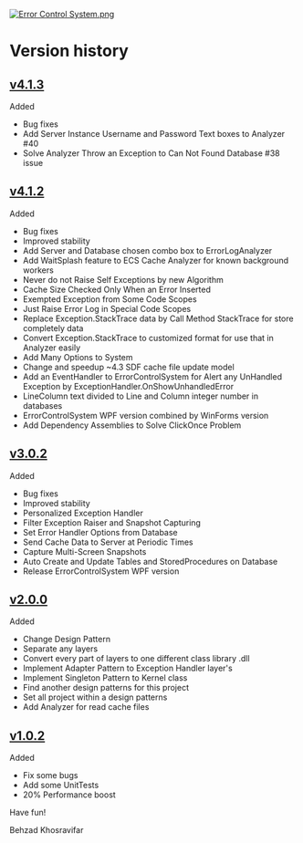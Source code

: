[![Error Control System.png](https://raw.githubusercontent.com/Behzadkhosravifar/ErrorControlSystem/master/Images/Error%20Control%20System.png)](https://github.com/Behzadkhosravifar/ErrorControlSystem)

# Version history

## [v4.1.3]()

Added

* Bug fixes
* Add Server Instance Username and Password Text boxes to Analyzer #40
* Solve Analyzer Throw an Exception to Can Not Found Database #38 issue




## [v4.1.2](https://github.com/Behzadkhosravifar/ErrorControlSystem/archive/v4.1.2.zip)

Added

* Bug fixes
* Improved stability
* Add Server and Database chosen combo box to ErrorLogAnalyzer
* Add WaitSplash feature to ECS Cache Analyzer for known background workers
* Never do not Raise Self Exceptions by new Algorithm
* Cache Size Checked Only When an Error Inserted
* Exempted Exception from Some Code Scopes
* Just Raise Error Log in Special Code Scopes
* Replace Exception.StackTrace data by Call Method StackTrace for store completely data
* Convert Exception.StackTrace to customized format for use that in Analyzer easily
* Add Many Options to System
* Change and speedup ~4.3 SDF cache file update model
* Add an EventHandler to ErrorControlSystem for Alert any UnHandled Exception by ExceptionHandler.OnShowUnhandledError
* LineColumn text divided to Line and Column integer number in databases
* ErrorControlSystem WPF version combined by WinForms version
* Add Dependency Assemblies to Solve ClickOnce Problem



## [v3.0.2](https://github.com/Behzadkhosravifar/ErrorControlSystem/archive/v3.0.zip)

Added

* Bug fixes
* Improved stability
* Personalized Exception Handler
* Filter Exception Raiser and Snapshot Capturing
* Set Error Handler Options from Database
* Send Cache Data to Server at Periodic Times
* Capture Multi-Screen Snapshots
* Auto Create and Update Tables and StoredProcedures on Database
* Release ErrorControlSystem WPF version


## [v2.0.0](https://github.com/Behzadkhosravifar/ErrorControlSystem/archive/v2.0.zip)

Added

* Change Design Pattern
* Separate any layers
* Convert every part of layers to one different class library .dll
* Implement Adapter Pattern to Exception Handler layer's
* Implement Singleton Pattern to Kernel class
* Find another design patterns for this project
* Set all project within a design patterns
* Add Analyzer for read cache files



## [v1.0.2](https://github.com/Behzadkhosravifar/ErrorControlSystem/archive/v1.0.zip)

Added

* Fix some bugs
* Add some UnitTests
* 20% Performance boost



Have fun!

Behzad Khosravifar
